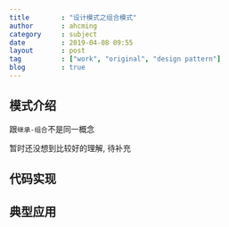 ```yaml
---
title        : "设计模式之组合模式"
author       : ahcming
category     : subject
date         : 2019-04-08 09:55
layout       : post
tag          : ["work", "original", "design pattern"]
blog         : true
---
```


## 模式介绍

跟`继承-组合`不是同一概念

暂时还没想到比较好的理解, 待补充

## 代码实现

## 典型应用
